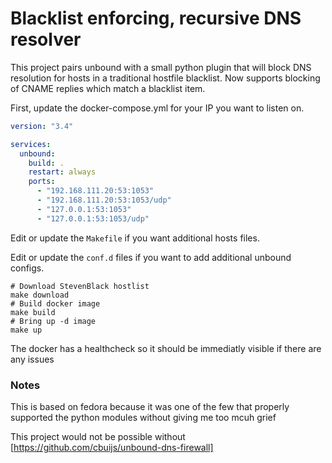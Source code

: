 # Blacklist enforcing, recursive DNS resolver

This project pairs unbound with a small python plugin that will block DNS resolution
for hosts in a traditional hostfile blacklist.  Now supports blocking of CNAME replies
which match a blacklist item.


First, update the docker-compose.yml for your IP you want to listen on.

```yaml
version: "3.4"

services:
  unbound:
    build: .
    restart: always
    ports:
      - "192.168.111.20:53:1053"
      - "192.168.111.20:53:1053/udp"
      - "127.0.0.1:53:1053"
      - "127.0.0.1:53:1053/udp"
```

Edit or update the `Makefile` if you want additional hosts files.

Edit or update the `conf.d` files if you want to add additional unbound
configs.

```
# Download StevenBlack hostlist
make download
# Build docker image
make build
# Bring up -d image
make up
```

The docker has a healthcheck so it should be immediatly visible if there are any issues

### Notes

This is based on fedora because it was one of the few that properly supported the python
modules without giving me too mcuh grief

This project would not be possible without 
[https://github.com/cbuijs/unbound-dns-firewall]
